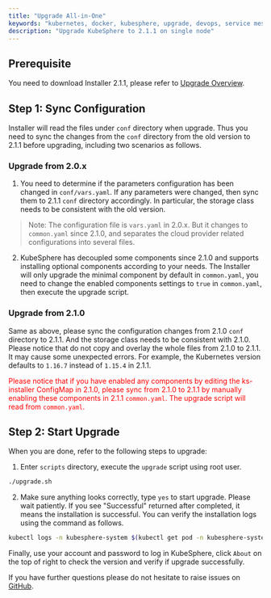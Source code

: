 ```yaml
---
title: "Upgrade All-in-One"
keywords: "kubernetes, docker, kubesphere, upgrade, devops, service mesh, microservice"
description: "Upgrade KubeSphere to 2.1.1 on single node"
---
```


## Prerequisite

You need to download Installer 2.1.1, please refer to [Upgrade Overview](../upgrade).

## Step 1: Sync Configuration

Installer will read the files under `conf` directory when upgrade. Thus you need to sync the changes from the `conf` directory from the old version to 2.1.1 before upgrading, including two scenarios as follows.

### Upgrade from 2.0.x

1. You need to determine if the parameters configuration has been changed in `conf/vars.yaml`. If any parameters were changed, then sync them to 2.1.1 `conf` directory accordingly. In particular, the storage class needs to be consistent with the old version.

> Note: The configuration file is `vars.yaml` in 2.0.x. But it changes to `common.yaml` since 2.1.0, and separates the cloud provider related configurations into several files.

2. KubeSphere has decoupled some components since 2.1.0 and supports installing optional components according to your needs. The Installer will only upgrade the minimal component by default in `common.yaml`, you need to change the enabled components settings to `true` in `common.yaml`, then execute the upgrade script.

### Upgrade from 2.1.0

Same as above, please sync the configuration changes from 2.1.0 `conf` directory to 2.1.1. And the storage class needs to be consistent with 2.1.0. Please notice that do not copy and overlay the whole files from 2.1.0 to 2.1.1. It may cause some unexpected errors. For example, the Kubernetes version defaults to `1.16.7` instead of `1.15.4` in 2.1.1.

<font color="red">Please notice that if you have enabled any components by editing the ks-installer ConfigMap in 2.1.0, please sync from 2.1.0 to 2.1.1 by manually enabling these components in 2.1.1 `common.yaml`. The upgrade script will read from `common.yaml`. </font>

## Step 2: Start Upgrade

When you are done, refer to the following steps to upgrade:

1. Enter `scripts` directory, execute the `upgrade` script using root user.

```bash
./upgrade.sh
```

2. Make sure anything looks correctly, type `yes` to start upgrade. Please wait patiently. If you see "Successful" returned after completed, it means the installation is successful. You can verify the installation logs using the command as follows.

```bash
kubectl logs -n kubesphere-system $(kubectl get pod -n kubesphere-system -l app=ks-install -o jsonpath={.items[0].metadata.name}) -f
```

Finally, use your account and password to log in KubeSphere, click `About` on the top of right to check the version and verify if upgrade successfully.

If you have further questions please do not hesitate to raise issues on [GitHub](https://github.com/kubesphere/kubesphere/issues).

